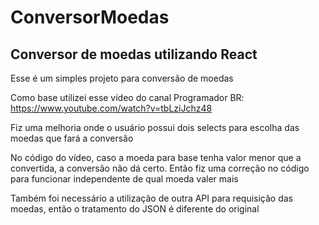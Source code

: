 # ConversorMoedas
## Conversor de moedas utilizando React   

Esse é um simples projeto para conversão de moedas  

Como base utilizei esse vídeo do canal Programador BR: https://www.youtube.com/watch?v=tbLziJchz48

Fiz uma melhoria onde o usuário possui dois selects para escolha das moedas que fará a conversão  

No código do vídeo, caso a moeda para base tenha valor menor que a convertida, a conversão não dá certo. Então fiz uma correção no código para funcionar independente de qual moeda valer mais  

Também foi necessário a utilização de outra API para requisição das moedas, então o tratamento do JSON é diferente do original